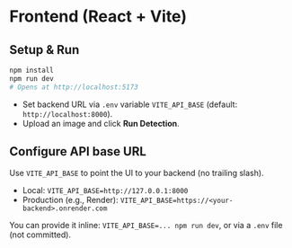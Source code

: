 # Frontend (React + Vite)

## Setup & Run
```bash
npm install
npm run dev
# Opens at http://localhost:5173
```

- Set backend URL via `.env` variable `VITE_API_BASE` (default: `http://localhost:8000`).
- Upload an image and click **Run Detection**.

## Configure API base URL

Use `VITE_API_BASE` to point the UI to your backend (no trailing slash).

- Local: `VITE_API_BASE=http://127.0.0.1:8000`
- Production (e.g., Render): `VITE_API_BASE=https://<your-backend>.onrender.com`

You can provide it inline: `VITE_API_BASE=... npm run dev`, or via a `.env` file (not committed).
